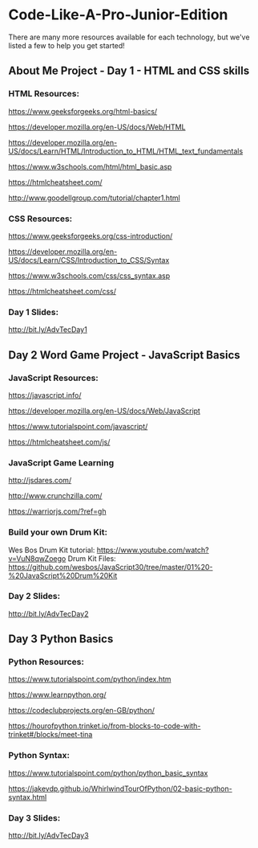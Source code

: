 # Code-Like-A-Pro-Junior-Edition

There are many more resources available for each technology, but we've listed a few to help you get started!

## About Me Project - Day 1 - HTML and CSS skills

### HTML Resources:
https://www.geeksforgeeks.org/html-basics/

https://developer.mozilla.org/en-US/docs/Web/HTML

https://developer.mozilla.org/en-US/docs/Learn/HTML/Introduction_to_HTML/HTML_text_fundamentals

https://www.w3schools.com/html/html_basic.asp

https://htmlcheatsheet.com/

http://www.goodellgroup.com/tutorial/chapter1.html


### CSS Resources:
https://www.geeksforgeeks.org/css-introduction/

https://developer.mozilla.org/en-US/docs/Learn/CSS/Introduction_to_CSS/Syntax

https://www.w3schools.com/css/css_syntax.asp

https://htmlcheatsheet.com/css/


### Day 1 Slides:
http://bit.ly/AdvTecDay1

## Day 2 Word Game Project - JavaScript Basics

### JavaScript Resources:
https://javascript.info/

https://developer.mozilla.org/en-US/docs/Web/JavaScript

https://www.tutorialspoint.com/javascript/

https://htmlcheatsheet.com/js/


### JavaScript Game Learning

http://jsdares.com/

http://www.crunchzilla.com/

https://warriorjs.com/?ref=gh

### Build your own Drum Kit:
  Wes Bos Drum Kit tutorial: https://www.youtube.com/watch?v=VuN8qwZoego
  Drum Kit Files: https://github.com/wesbos/JavaScript30/tree/master/01%20-%20JavaScript%20Drum%20Kit

### Day 2 Slides:
http://bit.ly/AdvTecDay2

## Day 3 Python Basics

### Python Resources:
https://www.tutorialspoint.com/python/index.htm

https://www.learnpython.org/

https://codeclubprojects.org/en-GB/python/

https://hourofpython.trinket.io/from-blocks-to-code-with-trinket#/blocks/meet-tina

### Python Syntax:
https://www.tutorialspoint.com/python/python_basic_syntax

https://jakevdp.github.io/WhirlwindTourOfPython/02-basic-python-syntax.html

### Day 3 Slides:
http://bit.ly/AdvTecDay3
